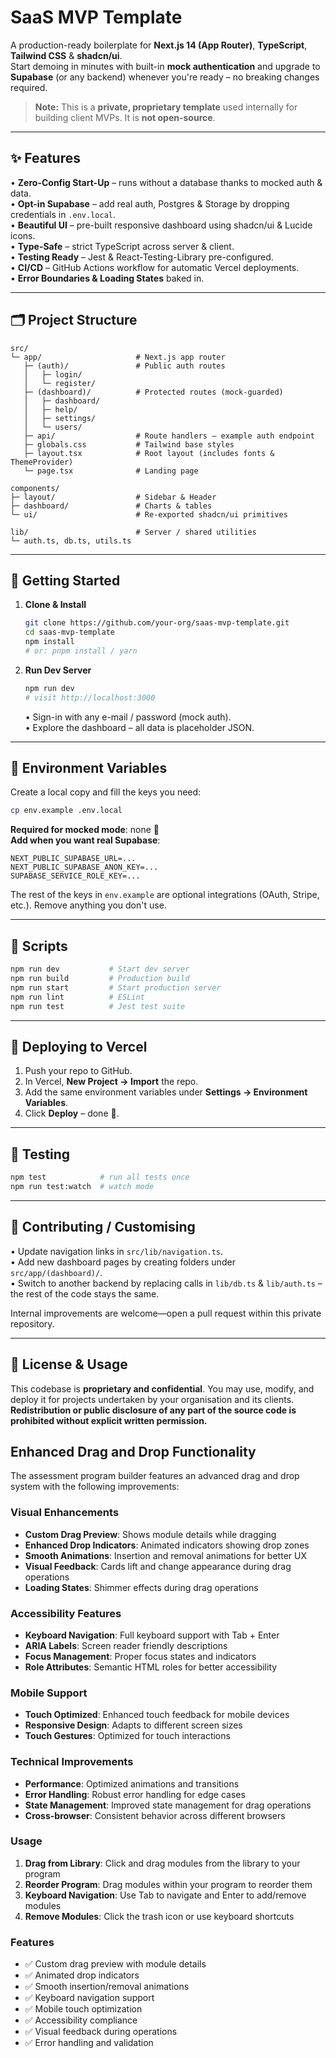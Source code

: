 # SaaS MVP Template

A production-ready boilerplate for **Next.js 14 (App Router)**, **TypeScript**, **Tailwind CSS** & **shadcn/ui**.  
Start demoing in minutes with built-in **mock authentication** and upgrade to **Supabase** (or any backend) whenever you're ready – no breaking changes required.

> **Note:** This is a **private, proprietary template** used internally for building client MVPs. It is **not open-source**.

---

## ✨ Features

• **Zero-Config Start-Up** – runs without a database thanks to mocked auth & data.  
• **Opt-in Supabase** – add real auth, Postgres & Storage by dropping credentials in `.env.local`.  
• **Beautiful UI** – pre-built responsive dashboard using shadcn/ui & Lucide icons.  
• **Type-Safe** – strict TypeScript across server & client.  
• **Testing Ready** – Jest & React-Testing-Library pre-configured.  
• **CI/CD** – GitHub Actions workflow for automatic Vercel deployments.  
• **Error Boundaries & Loading States** baked in.

---

## 🗂️ Project Structure

```text
src/
└─ app/                     # Next.js app router
   ├─ (auth)/               # Public auth routes
   │   ├─ login/
   │   └─ register/
   ├─ (dashboard)/          # Protected routes (mock-guarded)
   │   ├─ dashboard/
   │   ├─ help/
   │   ├─ settings/
   │   └─ users/
   ├─ api/                  # Route handlers – example auth endpoint
   ├─ globals.css           # Tailwind base styles
   ├─ layout.tsx            # Root layout (includes fonts & ThemeProvider)
   └─ page.tsx              # Landing page

components/
├─ layout/                  # Sidebar & Header
├─ dashboard/               # Charts & tables
└─ ui/                      # Re-exported shadcn/ui primitives

lib/                        # Server / shared utilities
└─ auth.ts, db.ts, utils.ts
```

---

## 🚀 Getting Started

1. **Clone & Install**

   ```bash
   git clone https://github.com/your-org/saas-mvp-template.git
   cd saas-mvp-template
   npm install
   # or: pnpm install / yarn
   ```

2. **Run Dev Server**

   ```bash
   npm run dev
   # visit http://localhost:3000
   ```

   • Sign-in with any e-mail / password (mock auth).  
   • Explore the dashboard – all data is placeholder JSON.

---

## 🔑 Environment Variables

Create a local copy and fill the keys you need:

```bash
cp env.example .env.local
```

**Required for mocked mode**: none 🙌  
**Add when you want real Supabase**:

```env
NEXT_PUBLIC_SUPABASE_URL=...
NEXT_PUBLIC_SUPABASE_ANON_KEY=...
SUPABASE_SERVICE_ROLE_KEY=...
```

The rest of the keys in `env.example` are optional integrations (OAuth, Stripe, etc.). Remove anything you don't use.

---

## 🧩 Scripts

```bash
npm run dev           # Start dev server
npm run build         # Production build
npm run start         # Start production server
npm run lint          # ESLint
npm run test          # Jest test suite
```

---

## 🛫 Deploying to Vercel

1. Push your repo to GitHub.  
2. In Vercel, **New Project → Import** the repo.  
3. Add the same environment variables under **Settings → Environment Variables**.  
4. Click **Deploy** – done 🎉.

---

## 🧪 Testing

```bash
npm test            # run all tests once
npm run test:watch  # watch mode
```

---

## 🤝 Contributing / Customising

• Update navigation links in `src/lib/navigation.ts`.  
• Add new dashboard pages by creating folders under `src/app/(dashboard)/`.  
• Switch to another backend by replacing calls in `lib/db.ts` & `lib/auth.ts` – the rest of the code stays the same.

Internal improvements are welcome—open a pull request within this private repository.

---

## 📄 License & Usage

This codebase is **proprietary and confidential**. You may use, modify, and deploy it for projects undertaken by your organisation and its clients. **Redistribution or public disclosure of any part of the source code is prohibited without explicit written permission.**

## Enhanced Drag and Drop Functionality

The assessment program builder features an advanced drag and drop system with the following improvements:

### Visual Enhancements
- **Custom Drag Preview**: Shows module details while dragging
- **Enhanced Drop Indicators**: Animated indicators showing drop zones
- **Smooth Animations**: Insertion and removal animations for better UX
- **Visual Feedback**: Cards lift and change appearance during drag operations
- **Loading States**: Shimmer effects during drag operations

### Accessibility Features
- **Keyboard Navigation**: Full keyboard support with Tab + Enter
- **ARIA Labels**: Screen reader friendly descriptions
- **Focus Management**: Proper focus states and indicators
- **Role Attributes**: Semantic HTML roles for better accessibility

### Mobile Support
- **Touch Optimized**: Enhanced touch feedback for mobile devices
- **Responsive Design**: Adapts to different screen sizes
- **Touch Gestures**: Optimized for touch interactions

### Technical Improvements
- **Performance**: Optimized animations and transitions
- **Error Handling**: Robust error handling for edge cases
- **State Management**: Improved state management for drag operations
- **Cross-browser**: Consistent behavior across different browsers

### Usage
1. **Drag from Library**: Click and drag modules from the library to your program
2. **Reorder Program**: Drag modules within your program to reorder them
3. **Keyboard Navigation**: Use Tab to navigate and Enter to add/remove modules
4. **Remove Modules**: Click the trash icon or use keyboard shortcuts

### Features
- ✅ Custom drag preview with module details
- ✅ Animated drop indicators
- ✅ Smooth insertion/removal animations
- ✅ Keyboard navigation support
- ✅ Mobile touch optimization
- ✅ Accessibility compliance
- ✅ Visual feedback during operations
- ✅ Error handling and validation 